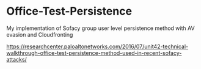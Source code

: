 # Office-Test-Persistence
My implementation of Sofacy group user level persistence method with AV evasion and Cloudfronting 

https://researchcenter.paloaltonetworks.com/2016/07/unit42-technical-walkthrough-office-test-persistence-method-used-in-recent-sofacy-attacks/
